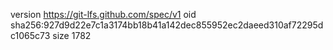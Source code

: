 version https://git-lfs.github.com/spec/v1
oid sha256:927d9d22e7c1a3174bb18b41a142dec855952ec2daeed310af72295dc1065c73
size 1782
